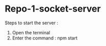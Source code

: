 # Repo-1-socket-server

Steps to start the server : 
1. Open the terminal 
2. Enter the command : npm start 
